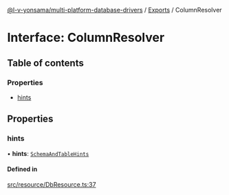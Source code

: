 [@l-v-yonsama/multi-platform-database-drivers](../README.md) / [Exports](../modules.md) / ColumnResolver

# Interface: ColumnResolver

## Table of contents

### Properties

- [hints](ColumnResolver.md#hints)

## Properties

### hints

• **hints**: [`SchemaAndTableHints`](SchemaAndTableHints.md)

#### Defined in

[src/resource/DbResource.ts:37](https://github.com/l-v-yonsama/db-drivers/blob/2956e3d/src/resource/DbResource.ts#L37)
